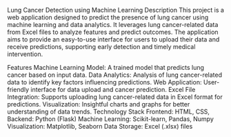 Lung Cancer Detection using Machine Learning
Description
This project is a web application designed to predict the presence of lung cancer using machine learning and data analytics. It leverages lung cancer-related data from Excel files to analyze features and predict outcomes. The application aims to provide an easy-to-use interface for users to upload their data and receive predictions, supporting early detection and timely medical intervention.

Features
Machine Learning Model: A trained model that predicts lung cancer based on input data.
Data Analytics: Analysis of lung cancer-related data to identify key factors influencing predictions.
Web Application: User-friendly interface for data upload and cancer prediction.
Excel File Integration: Supports uploading lung cancer-related data in Excel format for predictions.
Visualization: Insightful charts and graphs for better understanding of data trends.
Technology Stack
Frontend: HTML, CSS,
Backend: Python (Flask)
Machine Learning: Scikit-learn, Pandas, Numpy
Visualization: Matplotlib, Seaborn
Data Storage: Excel (.xlsx) files
